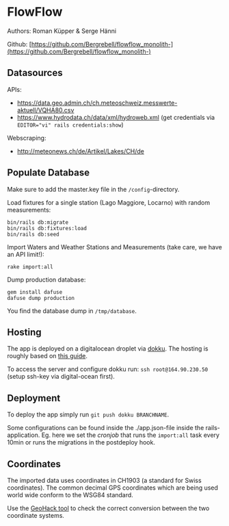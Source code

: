 # FlowFlow
Authors: Roman Küpper & Serge Hänni

Github: [https://github.com/Bergrebell/flowflow_monolith-](https://github.com/Bergrebell/flowflow_monolith-)

## Datasources
APIs:
* https://data.geo.admin.ch/ch.meteoschweiz.messwerte-aktuell/VQHA80.csv
* https://www.hydrodata.ch/data/xml/hydroweb.xml (get credentials via `EDITOR="vi" rails credentials:show`)

Webscraping:
* http://meteonews.ch/de/Artikel/Lakes/CH/de

## Populate Database

Make sure to add the master.key file in the `/config`-directory.

Load fixtures for a single station (Lago Maggiore, Locarno) with random measurements:

```
bin/rails db:migrate
bin/rails db:fixtures:load
bin/rails db:seed
```

Import Waters and Weather Stations and Measurements (take care, we have an API limit!):

`rake import:all`

Dump production database:

```
gem install dafuse
dafuse dump production
```

You find the database dump in `/tmp/database`.

## Hosting

The app is deployed on a digitalocean droplet via [dokku](https://dokku.com/). The
hosting is roughly based on [this guide](https://github.com/Bergrebell/dokku-rails6).

To access the server and configure dokku run: `ssh root@164.90.230.50` (setup ssh-key
via digital-ocean first).

## Deployment

To deploy the app simply run `git push dokku BRANCHNAME`.

Some configurations can be found inside the ./app.json-file inside the rails-application.
Eg. here we set the *cronjob* that runs the `import:all` task every 10min or runs the
migrations in the postdeploy hook.


## Coordinates

The imported data uses coordinates in CH1903 (a standard for Swiss coordinates). The common decimal GPS coordinates which are being used world wide conform to the WSG84 standard.

Use the [GeoHack tool](https://tools.wmflabs.org/geohack/geohack.php?pagename=Schweizer_Landeskoordinaten&language=de&params=46.951081_N_7.438637_E_dim:1_region:CH-BE_type:landmark&title=Fundamentalpunkt+der+Schweizer+Landeskoordinaten) to check the correct conversion between the two coordinate systems.

